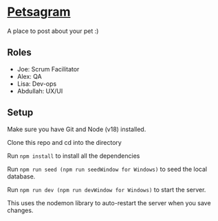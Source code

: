 # [Petsagram](https:/google.com/)

A place to post about your pet :)

## Roles

- Joe: Scrum Facilitator
- Alex: QA
- Lisa: Dev-ops
- Abdullah: UX/UI

## Setup

Make sure you have Git and Node (v18) installed.

Clone this repo and cd into the directory

Run ```npm install``` to install all the dependencies

Run ```npm run seed (npm run seedWindow for Windows)``` to seed the local database. 

Run ```npm run dev (npm run devWindow for Windows)``` to start the server.

This uses the nodemon library to auto-restart the server when you save changes.
